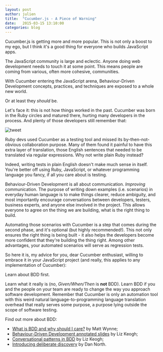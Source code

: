 ```yaml
---
layout: post
author: julien
title:  "Cucumber.js - A Piece of Warning"
date:   2015-03-15 13:10:00
categories: blog
---
```


Cucumber.js is getting more and more popular. This is not only a boost to my ego, but I think it's a good thing for everyone who builds JavaScript apps.

The JavaScript community is large and eclectic. Anyone doing web development needs to touch it at some point. This means people are coming from various, often more cohesive, communities.

With Cucumber entering the JavaScript arena, Behaviour-Driven Development concepts, practices, and techniques are exposed to a whole new world.

Or at least they *should* be.

Let's face it: this is not how things worked in the past. Cucumber was born in the Ruby circles and matured there, hurting many developers in the process. And plenty of those developers still remember that:

![tweet](/images/blog/clay-shentrup-tweet.png)

Ruby devs used Cucumber as a testing tool and missed its by-then-not-obvious collaboration purpose. Many of them found it painful to have this extra layer of translation, those English sentences that needed to be translated via regular expressions. Why not write plain Ruby instead?

Indeed, writing tests in plain English doesn't make much sense in itself. You're better off using Ruby, JavaScript, or whatever programming language you fancy, if all you care about is testing.

Behaviour-Driven Development is all about communication. *Improving* communication. The purpose of writing down examples (i.e. scenarios) in everyday human language is to make things clearer, reduce ambiguity, and most importantly encourage conversations between developers, testers, business experts, and anyone else involved in the project. This allows everyone to agree on the thing we are building, what is the right thing to build.

Automating those scenarios with Cucumber is a step that comes during the second phase, and it's optional (but highly recommended!). This not only ensures the right thing is being built - it also helps the developers become more confident that they're building the thing right. Among other advantages, your automated scenarios will serve as regression tests.

So here it is, my advice for you, dear Cucumber enthusiast, willing to embrace it in your JavaScript project (and really, this applies to any implementation of Cucumber):

Learn about BDD first.

Learn what it really is (no, *Given/When/Then* is **not** BDD). Learn BDD if you and the people on your team are ready to change the way you approach software development. Remember that Cucumber is only an automation tool with this weird natural language-to-programming language translation overhead that really serves some purpose, a purpose lying outside the scope of software testing.

Find out more about BDD:

* [What is BDD and why should I care?](http://blog.mattwynne.net/2013/08/21/what-is-bdd-and-why-should-i-care-video/) by Matt Wynne;
* [Behaviour-Driven Development annotated slides](http://www.slideshare.net/lunivore/behavior-driven-development-11754474) by Liz Keogh;
* [Conversational patterns in BDD](http://lizkeogh.com/2011/09/22/conversational-patterns-in-bdd/) by Liz Keogh;
* [Introducing deliberate discovery](http://dannorth.net/2010/08/30/introducing-deliberate-discovery/) by Dan North.
